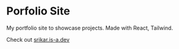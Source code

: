 # Porfolio Site

My portfolio site to showcase projects.
Made with React, Tailwind.

Check out <a href="https://srikar.is-a.dev" target="_blank" rel="noopener noreferrer">srikar.is-a.dev</a>